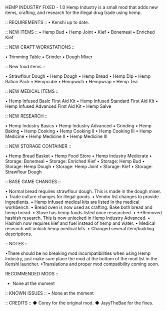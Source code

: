 HEMP INDUSTRY FIXED - 1.0
Hemp Industry is a small mod that adds new items, crafting, and research for the illegal drug trade using hemp.

:: REQUIREMENTS ::
• Kenshi up to date.

:: NEW ITEMS ::
• Hemp Bud
• Hemp Joint
• Kief
• Bonemeal
• Enriched Kief

:: NEW CRAFT WORKSTATIONS ::

• Trimming Table
• Grinder
• Dough Mixer

:: New food items ::

• Strawflour Dough
• Hemp Dough
• Hemp Bread
• Hemp Dip
• Hemp Ration Pack
• Hempcube
• Hempwich
• Hempwrap
• Hemp Tea

:: NEW MEDICAL ITEMS ::

• Hemp Infused Basic First Aid Kit
• Hemp Infused Standard First Aid Kit
• Hemp Infused Advanced First Aid Kit
• Hemp Salve

:: NEW RESEARCH ::

• Hemp Industry Basics
• Hemp Industry Advanced
• Grinding
• Hemp Baking
• Hemp Cooking
• Hemp Cooking II
• Hemp Cooking III
• Hemp Medicine
• Hemp Medicine II
• Hemp Medicine III

:: NEW STORAGE CONTAINER ::

• Hemp Bread Basket
• Hemp Food Store
• Hemp Industry Medicrate
• Storage: Bonemeal
• Storage: Enriched Kief
• Storage: Hemp Bud
• Storage: Hemp Dough
• Storage: Hemp Joint
• Storage: Kief
• Storage: Strawflour Dough

:: BASE GAME CHANGES ::

• Normal bread requires strawflour dough. This is made in the dough mixer.
• Trade culture changes for illegal goods.
• Vendor list changes to provide ingredients.
• Hemp infused medical kits are listed in the medical workbench.
• Bread oven is now used as crafting. Bake both bread and hemp bread.
• Stove has hemp foods listed once researched.
• **Removed hashish research. This is now unlocked in Hemp Industry Advanced.
• Hashish now requires kief and fuel instead of hemp and water.
• Medical research will unlock hemp medical kits.
• Changed several item/building descriptions.

:: NOTES ::

•There should be no breaking mod incompatibilities when using Hemp Industry, just make sure place the mod at the bottom of the mod list in the Kenshi launcher.
•Translations and proper mod compatibility coming soon.

RECOMMENDED MODS  ::
- None at the moment

::  KNOWN ISSUES ::
• None at the moment

::  CREDITS ::
◆ Corey for the original mod.
◆ JayyTheBae for the fixes.